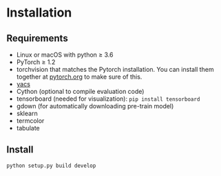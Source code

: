 # Installation

## Requirements

- Linux or macOS with python ≥ 3.6
- PyTorch ≥ 1.2
- torchvision that matches the Pytorch installation. You can install them together at [pytorch.org](https://pytorch.org/) to make sure of this.
- [yacs](https://github.com/rbgirshick/yacs)
- Cython (optional to compile evaluation code)
- tensorboard (needed for visualization): `pip install tensorboard`
- gdown (for automatically downloading pre-train model)
- sklearn
- termcolor
- tabulate

## Install

```
python setup.py build develop
```
